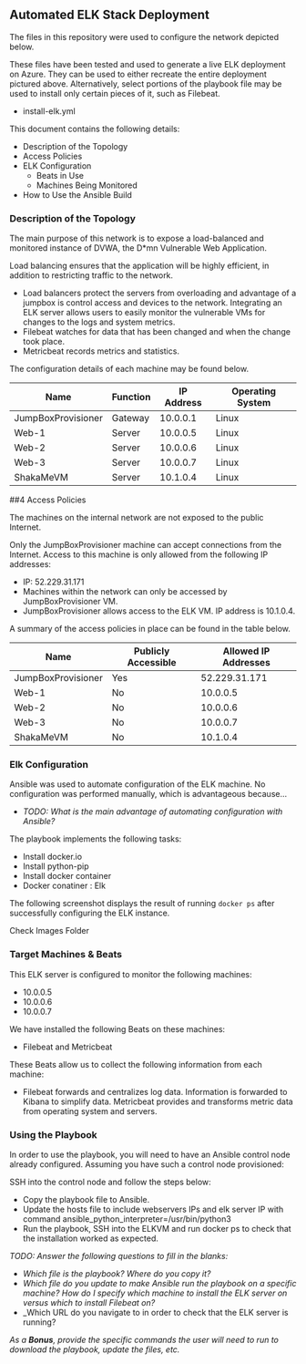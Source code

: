 ## Automated ELK Stack Deployment

The files in this repository were used to configure the network depicted below.



These files have been tested and used to generate a live ELK deployment on Azure. They can be used to either recreate the entire deployment pictured above. Alternatively, select portions of the playbook file may be used to install only certain pieces of it, such as Filebeat.

  - install-elk.yml

This document contains the following details:
- Description of the Topology
- Access Policies
- ELK Configuration
  - Beats in Use
  - Machines Being Monitored
- How to Use the Ansible Build


### Description of the Topology

The main purpose of this network is to expose a load-balanced and monitored instance of DVWA, the D*mn Vulnerable Web Application.

Load balancing ensures that the application will be highly efficient, in addition to restricting traffic to the network.
- Load balancers protect the servers from overloading and advantage of a jumpbox is control access and devices to the network.
Integrating an ELK server allows users to easily monitor the vulnerable VMs for changes to the logs and system metrics.
- Filebeat watches for data that has been changed and when the change took place.
- Metricbeat records metrics and statistics.

The configuration details of each machine may be found below.

| Name     | Function | IP Address | Operating System |
|----------|----------|------------|------------------|
| JumpBoxProvisioner | Gateway  | 10.0.0.1   | Linux            |
| Web-1              | Server   | 10.0.0.5   | Linux            |
| Web-2              | Server   | 10.0.0.6   | Linux            |
| Web-3              | Server   | 10.0.0.7   | Linux            |
| ShakaMeVM          | Server   | 10.1.0.4   | Linux            |

##4 Access Policies

The machines on the internal network are not exposed to the public Internet. 

Only the JumpBoxProvisioner machine can accept connections from the Internet. Access to this machine is only allowed from the following IP addresses:
- IP: 52.229.31.171
- Machines within the network can only be accessed by JumpBoxProvisioner VM.
- JumpBoxProvisioner allows access to the ELK VM. IP address is 10.1.0.4.

A summary of the access policies in place can be found in the table below.

| Name     | Publicly Accessible | Allowed IP Addresses |
|----------|---------------------|----------------------|
| JumpBoxProvisioner | Yes             | 52.229.31.171    |
| Web-1              | No              | 10.0.0.5         |
| Web-2              | No              | 10.0.0.6         |
| Web-3              | No              | 10.0.0.7         |
| ShakaMeVM          | No              | 10.1.0.4         |

### Elk Configuration

Ansible was used to automate configuration of the ELK machine. No configuration was performed manually, which is advantageous because...
- _TODO: What is the main advantage of automating configuration with Ansible?_

The playbook implements the following tasks:
- Install docker.io
- Install python-pip
- Install docker container
- Docker conatiner : Elk

The following screenshot displays the result of running `docker ps` after successfully configuring the ELK instance.

Check Images Folder

### Target Machines & Beats
This ELK server is configured to monitor the following machines:
- 10.0.0.5
- 10.0.0.6
- 10.0.0.7

We have installed the following Beats on these machines:
- Filebeat and Metricbeat

These Beats allow us to collect the following information from each machine:
- Filebeat forwards and centralizes log data. Information is forwarded to Kibana to simplify data. Metricbeat provides and transforms metric data from operating system and servers. 

### Using the Playbook
In order to use the playbook, you will need to have an Ansible control node already configured. Assuming you have such a control node provisioned: 

SSH into the control node and follow the steps below:
- Copy the playbook file to Ansible.
- Update the hosts file to include webservers IPs and elk server IP with command ansible_python_interpreter=/usr/bin/python3
- Run the playbook, SSH into the ELKVM and run docker ps to check that the installation worked as expected.

_TODO: Answer the following questions to fill in the blanks:_
- _Which file is the playbook? Where do you copy it?_
- _Which file do you update to make Ansible run the playbook on a specific machine? How do I specify which machine to install the ELK server on versus which to install Filebeat on?_
- _Which URL do you navigate to in order to check that the ELK server is running?

_As a **Bonus**, provide the specific commands the user will need to run to download the playbook, update the files, etc._
